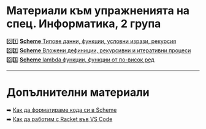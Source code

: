 # Материали към упражненията на спец. Информатика, 2 група

:zero::one: [**Scheme** Типове данни, функции, условни изрази, рекурсия](./01/README.md)  
:zero::two: [**Scheme** Вложени дефиниции, рекурсивни и итеративни процеси](./02/README.md)
:zero::three: [**Scheme** lambda функции, функции от по-висок ред](./03/README.md)

---

# Допълнителни материали

:arrow_right: [Как да форматираме кода си в Scheme](./additional-materials/scheme-formatting.md)  
:arrow_right: [Как да работим с Racket във VS Code](./additional-materials/scheme-vscode.md)